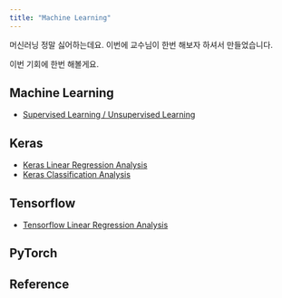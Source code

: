 ```yaml
---
title: "Machine Learning"
---
```


머신러닝 정말 싫어하는데요. 이번에 교수님이 한번 해보자 하셔서 만들었습니다.

이번 기회에 한번 해볼게요.

## Machine Learning

* [Supervised Learning / Unsupervised Learning](/blog/supervised-unsupervised)

## Keras

* [Keras Linear Regression Analysis](/blog/keras-linearregression)
* [Keras Classification Analysis](/blog/keras-classification)

## Tensorflow

* [Tensorflow Linear Regression Analysis](/blog/tf-linearregression)

## PyTorch


## Reference
